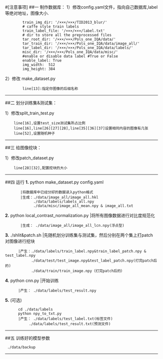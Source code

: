 #[注意事项]
##一 制作数据库：
1）修改config.yaml文件，指向自己数据库,label等绝对地址，图像大小.

            train_img_dir: '/×××/×××/TID2013_blur/'
            # caffe style train labels
            train_label_file: '/×××/×××/label.txt'
            # dir to store all the preprocessed files
            tar_root_dir: '/×××/×××/Pols_one_IQA/data/' 
            tar_train_dir: '/×××/×××/Pols_one_IQA/data/image_all/' 
            tar_label_dir: '/×××/×××/Pols_one_IQA/data/labels/' 
            misc_dir: '/×××/×××/Pols_one_IQA/data/misc/' 
            #enable or disable data label #True or False
            enable_label: True
            img_width:  512
            img_height: 384
   2）修改 make_dataset.py 
   
            line[13]:指定你图像的后缀名称
-----------------------------------
##二 划分训练集&测试集：

  1）修改split_train_test.py 
  
        line[16],设置test_size测试集所占比例
		line[16],line[26][27][28],line[35][36][37]设置相同内容的图像有几张
        line[52],设置随机种子
---------------------------------------------
##三 给图像挖块：

   1）修改patch_dataset.py
   
        line[28][32],配置挖块的大小
----------------------------------------------
##四 运行
__1.__ python make_dataset.py config.yaml     

           |将数据库中已经分好的数据读入python格式 
           |生成：./data/image_all/image_all.hkl  
                 ./data/labels/labels_all.npy 
                 ./data/misc/image_all_mean.npy & image_all.txt
__2.__ python local_contrast_normalization.py |将所有图像数据进行对比度规范化

           |生成： ./data/image_all/image_all_lcn.npy(浮点型)
           
__3.__ ./shlit&patch.sh   |先随机划分训练集与测试集，然后分别在两个集上打patch 对图像进行挖块

          |产生：./data/labels/train_label.npy&train_label_patch.npy & test_label.npy 
                ./data/test/test_image.npy&test_label_patch.npy(打完patch后的) 
                ./data/train/train_image.npy（打完patch后的）
__4.__ python cnn.py |开始训练

          |产生： ./data/labels/test_result.npy
__5.__ (可选)

          cd ./data/labels 
          python npy_to_txt.py
          |产生： ./data/labels/test_label.txt(标签文件)
               ./data/labels/test_result.txt(预测文件)
-----------------------------------------------------
##五  训练好的模型参数

     ./data/backup
------------------------------------------------------------

